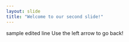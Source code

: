 ```yaml
---
layout: slide
title: "Welcome to our second slide!"
---
```

sample edited line 
Use the left arrow to go back!
